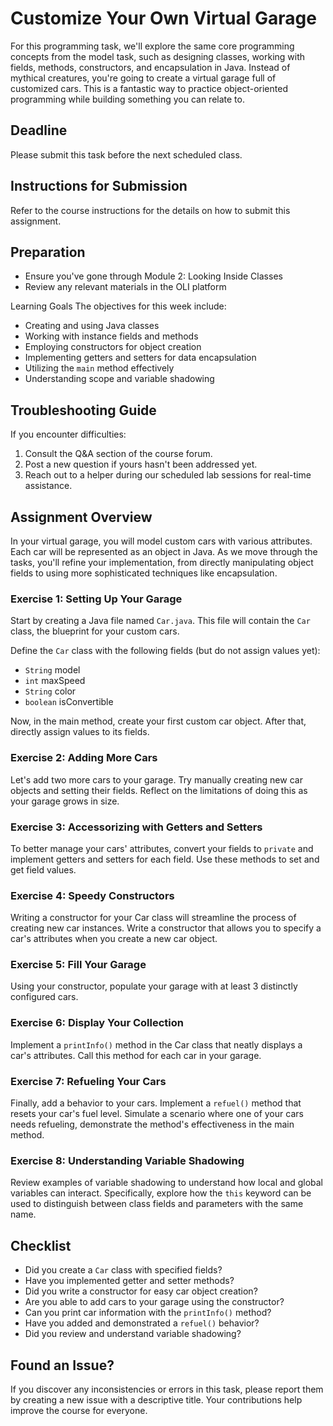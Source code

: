 # Customize Your Own Virtual Garage

For this programming task, we'll explore the same core programming concepts from the model task, such as designing classes, working with fields, methods, constructors, and encapsulation in Java. Instead of mythical creatures, you're going to create a virtual garage full of customized cars. This is a fantastic way to practice object-oriented programming while building something you can relate to.

## Deadline
Please submit this task before the next scheduled class.

## Instructions for Submission
Refer to the course instructions for the details on how to submit this assignment.

## Preparation

- Ensure you've gone through Module 2: Looking Inside Classes
- Review any relevant materials in the OLI platform

Learning Goals
The objectives for this week include:
- Creating and using Java classes
- Working with instance fields and methods
- Employing constructors for object creation
- Implementing getters and setters for data encapsulation
- Utilizing the `main` method effectively
- Understanding scope and variable shadowing

## Troubleshooting Guide
If you encounter difficulties:
1. Consult the Q&A section of the course forum.
2. Post a new question if yours hasn't been addressed yet.
3. Reach out to a helper during our scheduled lab sessions for real-time assistance.

## Assignment Overview

In your virtual garage, you will model custom cars with various attributes. Each car will be represented as an object in Java. As we move through the tasks, you'll refine your implementation, from directly manipulating object fields to using more sophisticated techniques like encapsulation.

### Exercise 1: Setting Up Your Garage

Start by creating a Java file named `Car.java`. This file will contain the `Car` class, the blueprint for your custom cars.

Define the `Car` class with the following fields (but do not assign values yet):

- `String` model
- `int` maxSpeed
- `String` color
- `boolean` isConvertible

Now, in the main method, create your first custom car object. After that, directly assign values to its fields.

### Exercise 2: Adding More Cars

Let's add two more cars to your garage. Try manually creating new car objects and setting their fields. Reflect on the limitations of doing this as your garage grows in size.

### Exercise 3: Accessorizing with Getters and Setters

To better manage your cars' attributes, convert your fields to `private` and implement getters and setters for each field. Use these methods to set and get field values.

### Exercise 4: Speedy Constructors

Writing a constructor for your Car class will streamline the process of creating new car instances. Write a constructor that allows you to specify a car's attributes when you create a new car object.

### Exercise 5: Fill Your Garage

Using your constructor, populate your garage with at least 3 distinctly configured cars.

### Exercise 6: Display Your Collection

Implement a `printInfo()` method in the Car class that neatly displays a car's attributes. Call this method for each car in your garage.

### Exercise 7: Refueling Your Cars

Finally, add a behavior to your cars. Implement a `refuel()` method that resets your car's fuel level. Simulate a scenario where one of your cars needs refueling, demonstrate the method's effectiveness in the main method.

### Exercise 8: Understanding Variable Shadowing

Review examples of variable shadowing to understand how local and global variables can interact. Specifically, explore how the `this` keyword can be used to distinguish between class fields and parameters with the same name.

## Checklist
- Did you create a `Car` class with specified fields?
- Have you implemented getter and setter methods?
- Did you write a constructor for easy car object creation?
- Are you able to add cars to your garage using the constructor?
- Can you print car information with the `printInfo()` method?
- Have you added and demonstrated a `refuel()` behavior?
- Did you review and understand variable shadowing?

## Found an Issue?

If you discover any inconsistencies or errors in this task, please report them by creating a new issue with a descriptive title. Your contributions help improve the course for everyone.
